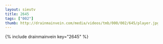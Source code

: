 ```yaml
--- 
layout: sieutv
title: 2645
tags: ["002"]
thumb: http://drainmainvein.com/media/videos/tmb/000/002/645/player.jpg
---
```

{% include drainmainvein key="2645" %} 
